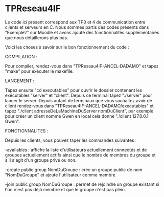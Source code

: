 # TPReseau4IF
Le code ici présent correspond aux TP3 et 4 de communication entre clients et serveurs en C.
Nous sommes partis des codes présents dans "Exemple2" sur Moodle et avons ajouté des fonctionnalités supplémentaires que nous détaillerons plus bas. 

Voici les choses à savoir sur le bon fonctionnement du code : 

COMPILATION : 

Pour compiler, rendez-vous dans "TPReseau4IF-ANCEL-DADAMO" et tapez "make" pour exécuter le makefile.

LANCEMENT :

Tapez ensuite "cd executables" pour ouvrir le dossier contenant les exécutables "server" et "client".
Depuis ce terminal tapez "./server" pour lancer le server. 
Depuis autant de terminaux que vous souhaitez avoir de client rendez-vous dans "TPReseau4IF-ANCEL-DADAMO/executables" et tapez "./client adresseDeLaMachineDuServer nomDuClient", par exemple pour créer un client nommé Gwen en local cela donne "./client 127.0.0.1 Gwen".

FONCTIONNALITES :

Depuis les clients, vous pouvez taper les commandes suivantes :

-availables : affiche la liste d'utilisateurs actuellement connectés et de groupes actuellement actifs ainsi que le nombre de membres du groupe et s'il s'agit d'un groupe privé ou non.

-create public group NomDuGroupe : crée un groupe public de nom "NomDuGroupe" et ajoute l'utilisateur comme membre. 

-join public group NomDuGroupe : permet de rejoindre un groupe existant si l'on n'est pas déjà membre et que le groupe n'est pas plein. 
